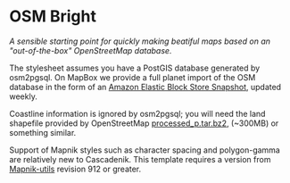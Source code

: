 # OSM Bright

*A sensible starting point for quickly making beatiful maps based on an 
"out-of-the-box" OpenStreetMap database.*

The stylesheet assumes you have a PostGIS database generated by osm2pgsql. On
MapBox we provide a full planet import of the OSM database in the form of an
[Amazon Elastic Block Store Snapshot](http://mapbox.com/data/osm-planet),
updated weekly.

Coastline information is ignored by osm2pgsql; you will need the land 
shapefile provided by OpenStreetMap 
[processed_p.tar.bz2](http://tile.openstreetmap.org/processed_p.tar.bz2), 
(~300MB) or something similar.

Support of Mapnik styles such as character spacing and polygon-gamma are
relatively new to Cascadenik. This template requires a version from 
[Mapnik-utils](http://code.google.com/p/mapnik-utils/) revision 912 or greater.
